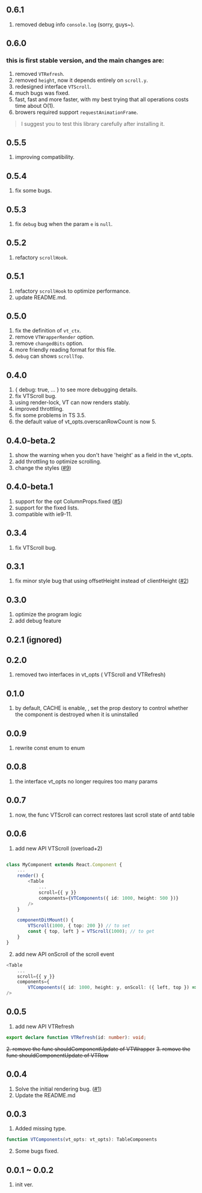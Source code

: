## 0.6.1
  1. removed debug info `console.log` (sorry, guys~).


## 0.6.0
### this is first stable version, and the main changes are:
  1. removed `VTRefresh`.
  1. removed `height`, now it depends entirely on `scroll.y`.
  1. redesigned interface `VTScroll`.
  1. much bugs was fixed.
  1. fast, fast and more faster, with my best trying that all operations costs time about O(1).
  1. browers required support `requestAnimationFrame`.
> I suggest you to test this library carefully after installing it.


## 0.5.5
  1. improving compatibility.

## 0.5.4
  1. fix some bugs.

## 0.5.3
  1. fix `debug` bug when the param `e` is `null`.

## 0.5.2
  1. refactory `scrollHook`.

## 0.5.1
  1. refactory `scrollHook` to optimize performance.
  1. update README.md.

## 0.5.0
  1. fix the definition of `vt_ctx`.
  1. remove `VTWrapperRender` option.
  1. remove `changedBits` option.
  1. more friendly reading format for this file.
  1. `debug` can shows `scrollTop`.


## 0.4.0
  1. { debug: true, ... } to see more debugging details.
  2. fix VTScroll bug.
  3. using render-lock, VT can now renders stably.
  4. improved throttling.
  5. fix some problems in TS 3.5.
  6. the default value of vt_opts.overscanRowCount is now 5.


## 0.4.0-beta.2
  1. show the warning when you don't have 'height' as a field in the vt_opts.
  2. add throttling to optimize scrolling.
  3. change the styles ([#9](https://github.com/wubostc/virtualized-table-for-antd/issues/9 "Style Error"))


## 0.4.0-beta.1
  1. support for the opt ColumnProps.fixed ([#5](https://github.com/wubostc/virtualized-table-for-antd/issues/5 "不支持 fixed"))
  2. support for the fixed lists.
  3. compatible with ie9-11.


## 0.3.4
  1. fix VTScroll bug.


## 0.3.1
  1. fix minor style bug that using offsetHeight instead of clientHeight ([#2](https://github.com/wubostc/virtualized-table-for-antd/issues/2 "offsetHeight instead of clientHeight"))


## 0.3.0
  1. optimize the program logic
  2. add debug feature


## 0.2.1 (ignored)


## 0.2.0
  1. removed two interfaces in vt_opts ( VTScroll and VTRefresh)


## 0.1.0
  1. by default, CACHE is enable, , set the prop destory to control whether the component is destroyed when it is uninstalled


## 0.0.9
  1. rewrite const enum to enum


## 0.0.8
  1. the interface vt_opts no longer requires too many params


## 0.0.7
  1. now, the func VTScroll can correct restores last scroll state of antd table


## 0.0.6
  1. add new API VTScroll (overload+2)
  ```typescript

  class MyComponent extends React.Component {
      ...
      render() {
          <Table
              ...
              scroll={{ y }}
              components={VTComponents({ id: 1000, height: 500 })}
          />
      }

      componentDitMount() {
          VTScroll(1000, { top: 200 }) // to set
          const { top, left } = VTScroll(1000); // to get
      }
  }

  ```
  2. add new API onScroll of the scroll event
  ```typescript
  <Table
      ...
      scroll={{ y }}
      components={
          VTComponents({ id: 1000, height: y, onScoll: ({ left, top }) => console.log(left, top) })}
  />
  ```


## 0.0.5
  1. add new API VTRefresh
  ```typescript
  export declare function VTRefresh(id: number): void;
  ```
  <del>2. remove the func shouldComponentUpdate of VTWrapper</del>
  <del>3. remove the func shouldComponentUpdate of VTRow</del>


## 0.0.4
  1. Solve the initial rendering bug. ([#1](https://github.com/wubostc/virtualized-table-for-antd/issues/1 "能有个完整的demo吗"))
  2. Update the README.md


## 0.0.3
  1. Added missing type.
  ```typescript
  function VTComponents(vt_opts: vt_opts): TableComponents
  ```
  2. Some bugs fixed.


## 0.0.1 ~ 0.0.2
  1. init ver.
